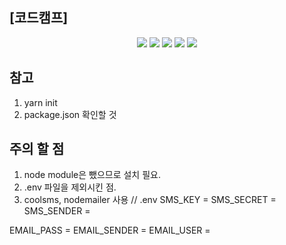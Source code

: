 ## [코드캠프]
<div align=center>
<img src="https://img.shields.io/badge/nestjs-E0234E?style=for-the-badge&logo=nestjs&logoColor=white"/>
<img src="https://img.shields.io/badge/Node.js-43853D?style=for-the-badge&logo=node.js&logoColor=white"/>
<img src="https://img.shields.io/badge/JavaScript-F7DF1E?style=for-the-badge&logo=JavaScript&logoColor=white"/>
<img src="https://img.shields.io/badge/docker-%230db7ed.svg?style=for-the-badge&logo=docker&logoColor=white"/>
<img src="https://img.shields.io/badge/restapi-1DA456?style=for-the-badge&logo=rest&logoColor=white"/>
</div>

## 참고
1. yarn init
2. package.json 확인할 것

## 주의 할 점
1. node module은 뺐으므로 설치 필요.
2. .env 파일을 제외시킨 점.
3. coolsms, nodemailer 사용
// .env
SMS_KEY = 
SMS_SECRET = 
SMS_SENDER = 

EMAIL_PASS = 
EMAIL_SENDER = 
EMAIL_USER = 
